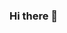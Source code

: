 ### Hi there 👋

<!--
**Hi there! 👋 I'm Ganeshi Umayangana** 
✨ I'm an undergraduate student pursuing a degree in Industrial Statistics with a passion for diving deep into data and uncovering meaningful insights. 
My journey in the realm of data science has been an exciting exploration of the intersection between statistics, programming, and real-world applications. ✨ 


- 🔍 What I'm Interested In:
I wield proficiency in Python and R, I wield expertise across various domains, including Neural Networks, Convolutional Neural Networks (CNNs), Recurrent Neural Networks, CART, KNN, and K-mean clustering. 
My passion lies in harnessing the power of these techniques to extract insights and drive innovation in data science. I also leverage tools like Google Colab Notebooks and GitHub to facilitate collaborative projects and streamline development workflows. 
I thrive on exploring datasets, crafting engaging visualizations, and utilizing coding to automate processes, thereby maximizing efficiency in analysis workflows.

- 🌱 Current Focus:
To handle various data difficulties, I'm currently delving into the field of machine learning and using methods like regression, classification, clustering, and neural networks.
And also I try to make accurate models for datasets using classification and prediction.

- ⚡ Fun fact: 
Dancing is my passion. It has taught me the rhythm of life💃. At the moment I am chasing my dreams, with the rhythm. 🌈

-📚 Education:
Currently pursuing my undergraduate degree in Industrial Statistics at the University of Colombo, situated in the vibrant city of Colombo, Sri Lanka.

-🚀 Future Goals: 
My ultimate aim is to bridge the gap between data and actionable insights across diverse domains, making significant contributions to decision-making processes and fostering innovation through data-driven solutions.
I'm excited to embark on new challenges and contribute meaningfully to the ever-evolving field of data science! 🌟

-->
